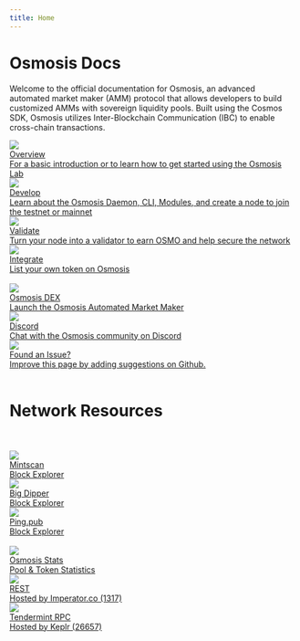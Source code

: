 ```yaml
---
title: Home
---
```


# Osmosis Docs

Welcome to the official documentation for Osmosis, an advanced automated market maker (AMM) protocol that allows developers to build customized AMMs with sovereign liquidity pools. Built using the Cosmos SDK, Osmosis utilizes Inter-Blockchain Communication (IBC) to enable cross-chain transactions.

<div class="cards twoColumn">
  <a href="overview/" class="card">
    <img src="img/book-open-reader-solid.svg" class="filter-icon"/>
    <div class="title">
      Overview
    </div>
    <div class="text">
      For a basic introduction or to learn how to get started using the Osmosis Lab
    </div>
  </a>
  <a href="developing/" class="card">
    <img src="img/code-solid.svg" class="filter-icon"/>
    <div class="title">
      Develop
    </div>
    <div class="text">
      Learn about the Osmosis Daemon, CLI, Modules, and create a node to join the testnet or mainnet 
    </div>
  </a>

  <a href="validators/" class="card">
    <img src="img/circle-check-solid.svg" class="filter-icon"/>
    <div class="title">
      Validate
    </div>
    <div class="text">
      Turn your node into a validator to earn OSMO and help secure the network
    </div>
  </a>

  <a href="integrate/" class="card">
    <img src="img/code-pull-request-solid.svg" class="filter-icon"/>
    <div class="title">
      Integrate
    </div>
    <div class="text">
      List your own token on Osmosis
    </div>
  </a>

</div>

<br />

<div class="cards threeColumn">
  <a href="https://app.osmosis.zone/" class="card lg" target="_blank">
    <img src="img/osmologo.svg">
    <div class="title">
     Osmosis DEX 
    </div>
    <div class="text">
      Launch the Osmosis Automated Market Maker
    </div>
  </a>
<a href="https://discord.gg/x3eRgAWbhw" class="card lg" target="_blank">
    <img src="img/discord.svg">
    <div class="title">
     Discord
    </div>
    <div class="text">
      Chat with the Osmosis community on Discord
    </div>
  </a>
  <a href="https://github.com/osmosis-labs/osmosis" class="card lg" target="_blank">
    <img src="img/github.svg">
    <div class="title">
    Found an Issue? 
    </div>
    <div class="text">
    Improve this page by adding suggestions on Github.
    </div>
  </a>
</div>

<br />

# Network Resources
<br />
<br />
<div class="cards threeColumn">
  <a href="https://mintscan.io/osmosis" class="card lg" target="_blank">
    <img src="img/mintscan.png">
    <div class="title">
     Mintscan 
    </div>
    <div class="text">
     Block Explorer
    </div>
  </a>
  <a href="https://osmosis.bigdipper.live" class="card lg" target="_blank">
    <img src="img/bigdipper.png">
    <div class="title">
     Big Dipper
    </div>
    <div class="text">
     Block Explorer
    </div>
  </a>
  <a href="https://ping.pub/osmosis" class="card lg" target="_blank">
    <img src="img/ping.png">
    <div class="title">
     Ping.pub
    </div>
    <div class="text">
     Block Explorer
    </div>
  </a>
</div>
<br />
<div class="cards threeColumn">
  <a href="https://info.osmosis.zone/" class="card lg" target="_blank">
    <img src="img/stats_app.png">
    <div class="title">
      Osmosis Stats
    </div>
    <div class="text">
     Pool & Token Statistics
    </div>
  </a>
  <a href="https://api-osmosis.imperator.co/swagger" class="card lg" target="_blank">
    <img src="img/swagger.png">
    <div class="title">
     REST
    </div>
    <div class="text">
     Hosted by Imperator.co (1317)
    </div>
  </a>
  <a href="https://rpc-osmosis.keplr.app/" class="card lg" target="_blank">
    <img src="img/tender-rpc.png">
    <div class="title">
     Tendermint RPC
    </div>
    <div class="text">
     Hosted by Keplr (26657)
    </div>
  </a>
</div>

